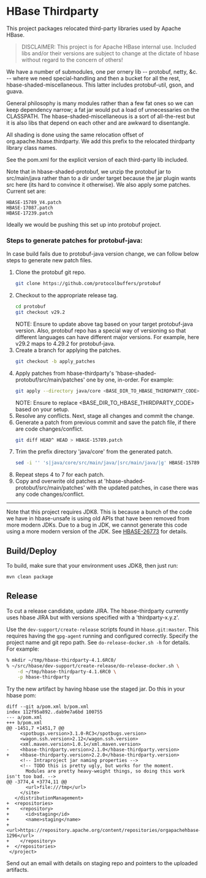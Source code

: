 # HBase Thirdparty
<!---
# Licensed to the Apache Software Foundation (ASF) under one
# or more contributor license agreements.  See the NOTICE file
# distributed with this work for additional information
# regarding copyright ownership.  The ASF licenses this file
# to you under the Apache License, Version 2.0 (the
# "License"); you may not use this file except in compliance
# with the License.  You may obtain a copy of the License at
#
#     http://www.apache.org/licenses/LICENSE-2.0
#
# Unless required by applicable law or agreed to in writing, software
# distributed under the License is distributed on an "AS IS" BASIS,
# WITHOUT WARRANTIES OR CONDITIONS OF ANY KIND, either express or implied.
# See the License for the specific language governing permissions and
# limitations under the License.
-->

This project packages relocated third-party libraries used by Apache HBase.

> DISCLAIMER: This project is for Apache HBase internal use.  Included libs
> and/or their versions are subject to change at the dictate of hbase without
> regard to the concern of others!

We have a number of submodules, one per ornery lib -- protobuf, netty, &c. --
where we need special-handling and then a bucket for all the rest,
hbase-shaded-miscellaneous. This latter includes protobuf-util, gson, and guava.

General philosophy is many modules rather than a few fat ones so we can keep
dependency narrow; a fat jar would put a load of unnecessaries on the
CLASSPATH. The hbase-shaded-miscellaneous is a sort of all-the-rest but it
is also libs that depend on each other and are awkward to disentangle.

All shading is done using the same relocation offset of
org.apache.hbase.thirdparty. We add this prefix to the relocated thirdparty
library class names.

See the pom.xml for the explicit version of each third-party lib included.

Note that in hbase-shaded-protobuf, we unzip the protobuf jar to src/main/java
rather than to a dir under target because the jar plugin wants src here (its
hard to convince it otherwise). We also apply some patches. Current set are:

```
HBASE-15789_V4.patch
HBASE-17087.patch
HBASE-17239.patch
```

Ideally we would be pushing this set up into protobuf project.

### Steps to generate patches for protobuf-java:
In case build fails due to protobuf-java version change, we can follow below steps to generate new patch files.

1) Clone the protobuf git repo.
    ```sh
    git clone https://github.com/protocolbuffers/protobuf
    ```
2) Checkout to the appropriate release tag.
    ```sh
    cd protobuf
    git checkout v29.2
    ```
   NOTE: Ensure to update above tag based on your target protobuf-java version. Also, protobuf repo has a special way of versioning so that different languages can have different major versions. For example, here v29.2 maps to 4.29.2 for protobuf-java.
3) Create a branch for applying the patches.
    ```sh
    git checkout -b apply_patches
    ```
4) Apply patches from hbase-thirdparty's 'hbase-shaded-protobuf/src/main/patches' one by one, in-order. For example:
    ```sh
    git apply --directory java/core <BASE_DIR_TO_HBASE_THIRDPARTY_CODE>/hbase-thirdparty/hbase-shaded-protobuf/src/main/patches/HBASE-15789_V3.patch
    ```
   NOTE: Ensure to replace <BASE_DIR_TO_HBASE_THIRDPARTY_CODE> based on your setup.
5) Resolve any conflicts. Next, stage all changes and commit the change.
6) Generate a patch from previous commit and save the patch file, if there are code changes/conflict.
    ```sh
    git diff HEAD^ HEAD > HBASE-15789.patch
    ```
7) Trim the prefix directory 'java/core' from the generated patch.
    ```sh
    sed -i '' 's|java/core/src/main/java/|src/main/java/|g' HBASE-15789.patch
    ```
8) Repeat steps 4 to 7 for each patch.
9) Copy and overwrite old patches at 'hbase-shaded-protobuf/src/main/patches' with the updated patches, in case there was any code changes/conflict.

---

Note that this project requires JDK8. This is because a bunch of the code we
have in hbase-unsafe is using old APIs that have been removed from more
modern JDKs. Due to a bug in JDK, we cannot generate this code using a more
modern version of the JDK. See
[HBASE-26773](https://issues.apache.org/jira/browse/HBASE-26773) for details.

## Build/Deploy

To build, make sure that your environment uses JDK8, then just run:

```sh
mvn clean package
```

## Release

To cut a release candidate, update JIRA. The hbase-thirdparty currently uses
hbase JIRA but with versions specified with a 'thirdparty-x.y.z'.

Use the `dev-support/create-release` scripts found in `hbase.git:master`. This
requires having the `gpg-agent` running and configured correctly. Specify the
project name and git repo path. See `do-release-docker.sh -h` for details. For
example:

```sh
% mkdir ~/tmp/hbase-thirdparty-4.1.6RC0/
% ~/src/hbase/dev-support/create-release/do-release-docker.sh \
    -d ~/tmp/hbase-thirdparty-4.1.6RC0 \
    -p hbase-thirdparty
```

Try the new artifact by having hbase use the staged jar. Do this in your hbase pom:

```
diff --git a/pom.xml b/pom.xml
index 112f95a892..dab9e7a6bd 100755
--- a/pom.xml
+++ b/pom.xml
@@ -1451,7 +1451,7 @@
     <spotbugs.version>3.1.0-RC3</spotbugs.version>
     <wagon.ssh.version>2.12</wagon.ssh.version>
     <xml.maven.version>1.0.1</xml.maven.version>
-    <hbase-thirdparty.version>2.1.0</hbase-thirdparty.version>
+    <hbase-thirdparty.version>2.2.0</hbase-thirdparty.version>
     <!-- Intraproject jar naming properties -->
     <!-- TODO this is pretty ugly, but works for the moment.
       Modules are pretty heavy-weight things, so doing this work isn't too bad. -->
@@ -3774,4 +3774,11 @@
       <url>file:///tmp</url>
     </site>
   </distributionManagement>
+  <repositories>
+    <repository>
+      <id>staging</id>
+      <name>staging</name>
+      <url>https://repository.apache.org/content/repositories/orgapachehbase-1296</url>
+    </repository>
+  </repositories>
 </project>
```

Send out an email with details on staging repo and pointers to the uploaded
artifacts.

